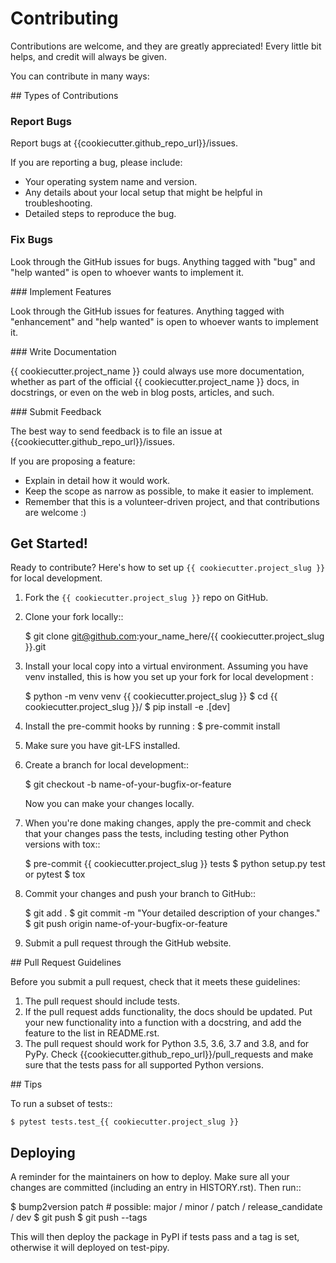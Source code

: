 # Contributing

Contributions are welcome, and they are greatly appreciated! Every little bit
helps, and credit will always be given.

You can contribute in many ways:

## Types of Contributions


### Report Bugs

Report bugs at {{cookiecutter.github_repo_url}}/issues.

If you are reporting a bug, please include:

* Your operating system name and version.
* Any details about your local setup that might be helpful in troubleshooting.
* Detailed steps to reproduce the bug.

### Fix Bugs

Look through the GitHub issues for bugs. Anything tagged with "bug" and "help
wanted" is open to whoever wants to implement it.

### Implement Features

Look through the GitHub issues for features. Anything tagged with "enhancement"
and "help wanted" is open to whoever wants to implement it.

### Write Documentation

{{ cookiecutter.project_name }} could always use more documentation, whether as part of the
official {{ cookiecutter.project_name }} docs, in docstrings, or even on the web in blog posts,
articles, and such.

### Submit Feedback

The best way to send feedback is to file an issue at {{cookiecutter.github_repo_url}}/issues.

If you are proposing a feature:

* Explain in detail how it would work.
* Keep the scope as narrow as possible, to make it easier to implement.
* Remember that this is a volunteer-driven project, and that contributions
  are welcome :)

## Get Started!

Ready to contribute? Here's how to set up `{{ cookiecutter.project_slug }}` for local development.

1. Fork the `{{ cookiecutter.project_slug }}` repo on GitHub.
2. Clone your fork locally::

    $ git clone git@github.com:your_name_here/{{ cookiecutter.project_slug }}.git

3. Install your local copy into a virtual environment. Assuming you have venv installed, this is how you set up your fork for local development :

    $ python -m venv venv  {{ cookiecutter.project_slug }}
    $ cd {{ cookiecutter.project_slug }}/
    $ pip install -e .[dev]

4. Install the pre-commit hooks by running :
   $ pre-commit install

5. Make sure you have git-LFS installed.

6. Create a branch for local development::

    $ git checkout -b name-of-your-bugfix-or-feature

   Now you can make your changes locally.

7. When you're done making changes, apply the pre-commit and check that your changes pass the
   tests, including testing other Python versions with tox::

    $ pre-commit {{ cookiecutter.project_slug }} tests
    $ python setup.py test or pytest
    $ tox

8. Commit your changes and push your branch to GitHub::

    $ git add .
    $ git commit -m "Your detailed description of your changes."
    $ git push origin name-of-your-bugfix-or-feature

9.  Submit a pull request through the GitHub website.

## Pull Request Guidelines

Before you submit a pull request, check that it meets these guidelines:

1. The pull request should include tests.
2. If the pull request adds functionality, the docs should be updated. Put
   your new functionality into a function with a docstring, and add the
   feature to the list in README.rst.
3. The pull request should work for Python 3.5, 3.6, 3.7 and 3.8, and for PyPy. Check
   {{cookiecutter.github_repo_url}}/pull_requests
   and make sure that the tests pass for all supported Python versions.

## Tips


To run a subset of tests::

    $ pytest tests.test_{{ cookiecutter.project_slug }}

## Deploying

A reminder for the maintainers on how to deploy.
Make sure all your changes are committed (including an entry in HISTORY.rst).
Then run::

$ bump2version patch # possible: major / minor / patch / release_candidate / dev
$ git push
$ git push --tags

This will then deploy the package in PyPI if tests pass and a tag is set,
otherwise it will deployed on test-pipy.
